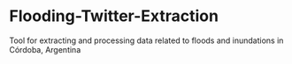 # Flooding-Twitter-Extraction
Tool for extracting and processing data related to floods and inundations in Córdoba, Argentina
